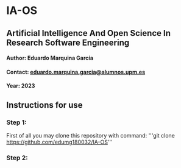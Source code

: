# IA-OS
## Artificial Intelligence And Open Science In Research Software Engineering
#### Author: Eduardo Marquina García
#### Contact: eduardo.marquina.garcia@alumnos.upm.es
#### Year: 2023

## Instructions for use
### Step 1: 
First of all you may clone this repository with command:  '''git clone https://github.com/edumg180032/IA-OS'''

### Step 2:
